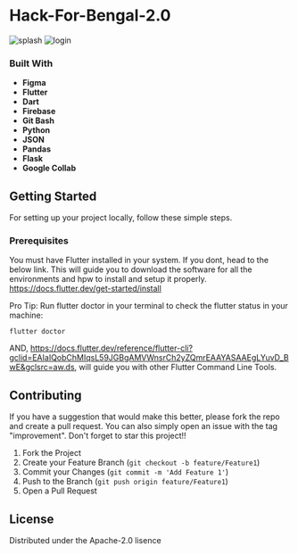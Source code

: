 # Hack-For-Bengal-2.0

![splash](https://github.com/Deba951/Hack-For-Bengal-2.0/assets/83878346/84020e01-5545-4317-9578-39086a2f4761)   ![login](https://github.com/Deba951/Hack-For-Bengal-2.0/assets/83878346/fc0ac045-2caf-4a02-8d4b-e637f4fe4a1d) 


### Built With

- **Figma** <br> 
- **Flutter** <br>
- **Dart** <br>
- **Firebase** <br>
- **Git Bash** <br>
- **Python** <br>
- **JSON** <br>
- **Pandas** <br>
- **Flask** <br>
- **Google Collab** <br>


<!-- GETTING STARTED -->
## Getting Started
For setting up your project locally, follow these simple steps.


### Prerequisites
You must have Flutter installed  in your system.
If you dont,  head to the below link. This will guide you to download the software for all the environments and hpw to install and setup it properly.
    https://docs.flutter.dev/get-started/install

Pro Tip: Run flutter doctor in your terminal to check the flutter status in your machine: 

    
    flutter doctor
    
AND, 
https://docs.flutter.dev/reference/flutter-cli?gclid=EAIaIQobChMIqsL59JGBgAMVWnsrCh2yZQmrEAAYASAAEgLYuvD_BwE&gclsrc=aw.ds, will guide you with other Flutter Command Line Tools.




    
<!-- CONTRIBUTING -->

## Contributing

If you have a suggestion that would make this better, please fork the repo and create a pull request. You can also simply open an issue with the tag "improvement".
Don't forget to star this project!! 

1. Fork the Project
2. Create your Feature Branch (`git checkout -b feature/Feature1`)
3. Commit your Changes (`git commit -m 'Add Feature 1'`)
4. Push to the Branch (`git push origin feature/Feature1`)
5. Open a Pull Request




<!-- LICENSE -->
## License

Distributed under the Apache-2.0 lisence
